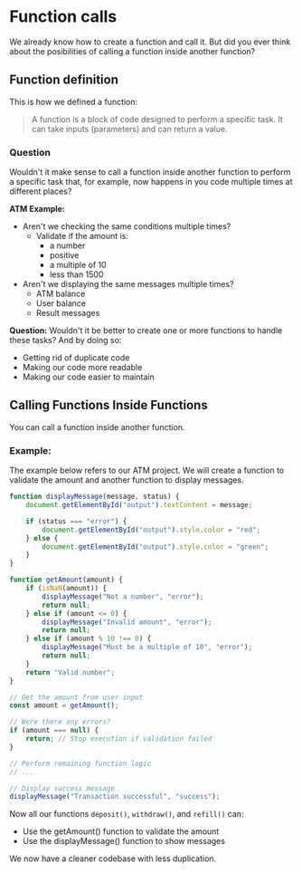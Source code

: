 # Function calls

We already know how to create a function and call it. But did you ever think about the posibilities of calling a function inside another function?

## Function definition

This is how we defined a function:

> A function is a block of code designed to perform a specific task. It can take inputs (parameters) and can return a value.

### Question

Wouldn't it make sense to call a function inside another function to perform a specific task that, for example, now happens in you code multiple times at different places?

**ATM Example:**

-   Aren't we checking the same conditions multiple times?
    -   Validate if the amount is:
        -   a number
        -   positive
        -   a multiple of 10
        -   less than 1500
-   Aren't we displaying the same messages multiple times?
    -   ATM balance
    -   User balance
    -   Result messages

**Question:** Wouldn't it be better to create one or more functions to handle these tasks? And by doing so:

-   Getting rid of duplicate code
-   Making our code more readable
-   Making our code easier to maintain

## Calling Functions Inside Functions

You can call a function inside another function.

### Example:

The example below refers to our ATM project. We will create a function to validate the amount and another function to display messages.

```javascript
function displayMessage(message, status) {
    document.getElementById("output").textContent = message;

    if (status === "error") {
        document.getElementById("output").style.color = "red";
    } else {
        document.getElementById("output").style.color = "green";
    }
}

function getAmount(amount) {
    if (isNaN(amount)) {
        displayMessage("Not a number", "error");
        return null;
    } else if (amount <= 0) {
        displayMessage("Invalid amount", "error");
        return null;
    } else if (amount % 10 !== 0) {
        displayMessage("Must be a multiple of 10", "error");
        return null;
    }
    return "Valid number";
}

// Get the amount from user input
const amount = getAmount();

// Were there any errors?
if (amount === null) {
    return; // Stop execution if validation failed
}

// Perform remaining function logic
// ...

// Display success message
displayMessage("Transaction successful", "success");
```

Now all our functions `deposit()`, `withdraw()`, and `refill()` can:

-   Use the getAmount() function to validate the amount
-   Use the displayMessage() function to show messages

We now have a cleaner codebase with less duplication.
